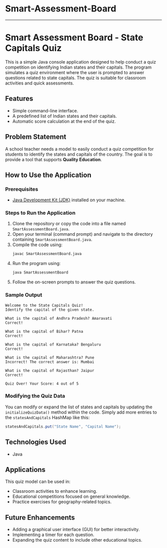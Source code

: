 # Smart-Assessment-Board

---

# Smart Assessment Board - State Capitals Quiz

This is a simple Java console application designed to help conduct a quiz competition on identifying Indian states and their capitals. The program simulates a quiz environment where the user is prompted to answer questions related to state capitals. The quiz is suitable for classroom activities and quick assessments.

## Features
- Simple command-line interface.
- A predefined list of Indian states and their capitals.
- Automatic score calculation at the end of the quiz.

## Problem Statement
A school teacher needs a model to easily conduct a quiz competition for students to identify the states and capitals of the country. The goal is to provide a tool that supports **Quality Education**.

## How to Use the Application

### Prerequisites
- [Java Development Kit (JDK)](https://www.oracle.com/java/technologies/javase-downloads.html) installed on your machine.

### Steps to Run the Application
1. Clone the repository or copy the code into a file named `SmartAssessmentBoard.java`.
2. Open your terminal (command prompt) and navigate to the directory containing `SmartAssessmentBoard.java`.
3. Compile the code using:
   ```bash
   javac SmartAssessmentBoard.java
   ```
4. Run the program using:
   ```bash
   java SmartAssessmentBoard
   ```
5. Follow the on-screen prompts to answer the quiz questions.

### Sample Output
```plaintext
Welcome to the State Capitals Quiz!
Identify the capital of the given state.

What is the capital of Andhra Pradesh? Amaravati
Correct!

What is the capital of Bihar? Patna
Correct!

What is the capital of Karnataka? Bengaluru
Correct!

What is the capital of Maharashtra? Pune
Incorrect! The correct answer is: Mumbai

What is the capital of Rajasthan? Jaipur
Correct!

Quiz Over! Your Score: 4 out of 5
```

### Modifying the Quiz Data
You can modify or expand the list of states and capitals by updating the `initializeQuizData()` method within the code. Simply add more entries to the `statesAndCapitals` HashMap like this:
```java
statesAndCapitals.put("State Name", "Capital Name");
```

## Technologies Used
- Java

## Applications
This quiz model can be used in:
- Classroom activities to enhance learning.
- Educational competitions focused on general knowledge.
- Practice exercises for geography-related topics.

## Future Enhancements
- Adding a graphical user interface (GUI) for better interactivity.
- Implementing a timer for each question.
- Expanding the quiz content to include other educational topics.

